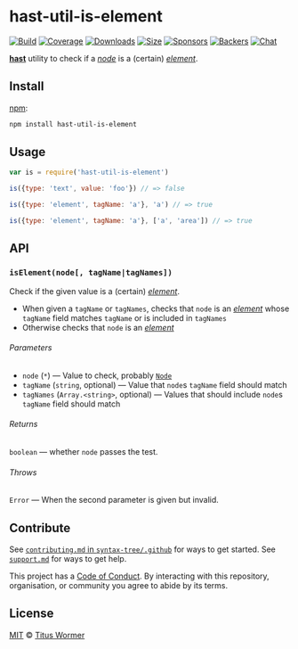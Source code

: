 # hast-util-is-element

[![Build][build-badge]][build]
[![Coverage][coverage-badge]][coverage]
[![Downloads][downloads-badge]][downloads]
[![Size][size-badge]][size]
[![Sponsors][sponsors-badge]][collective]
[![Backers][backers-badge]][collective]
[![Chat][chat-badge]][chat]

[**hast**][hast] utility to check if a [*node*][node] is a (certain)
[*element*][element].

## Install

[npm][]:

```sh
npm install hast-util-is-element
```

## Usage

```js
var is = require('hast-util-is-element')

is({type: 'text', value: 'foo'}) // => false

is({type: 'element', tagName: 'a'}, 'a') // => true

is({type: 'element', tagName: 'a'}, ['a', 'area']) // => true
```

## API

### `isElement(node[, tagName|tagNames])`

Check if the given value is a (certain) [*element*][element].

*   When given a `tagName` or `tagNames`, checks that `node` is an
    [*element*][element] whose `tagName` field matches `tagName` or is included
    in `tagNames`
*   Otherwise checks that `node` is an [*element*][element]

###### Parameters

*   `node` (`*`) — Value to check, probably [`Node`][node]
*   `tagName` (`string`, optional) — Value that `node`s `tagName` field should
    match
*   `tagNames` (`Array.<string>`, optional) — Values that should include `node`s
    `tagName` field should match

###### Returns

`boolean` — whether `node` passes the test.

###### Throws

`Error` — When the second parameter is given but invalid.

## Contribute

See [`contributing.md` in `syntax-tree/.github`][contributing] for ways to get
started.
See [`support.md`][support] for ways to get help.

This project has a [Code of Conduct][coc].
By interacting with this repository, organisation, or community you agree to
abide by its terms.

## License

[MIT][license] © [Titus Wormer][author]

<!-- Definition -->

[build-badge]: https://img.shields.io/travis/syntax-tree/hast-util-is-element.svg

[build]: https://travis-ci.org/syntax-tree/hast-util-is-element

[coverage-badge]: https://img.shields.io/codecov/c/github/syntax-tree/hast-util-is-element.svg

[coverage]: https://codecov.io/github/syntax-tree/hast-util-is-element

[downloads-badge]: https://img.shields.io/npm/dm/hast-util-is-element.svg

[downloads]: https://www.npmjs.com/package/hast-util-is-element

[size-badge]: https://img.shields.io/bundlephobia/minzip/hast-util-is-element.svg

[size]: https://bundlephobia.com/result?p=hast-util-is-element

[sponsors-badge]: https://opencollective.com/unified/sponsors/badge.svg

[backers-badge]: https://opencollective.com/unified/backers/badge.svg

[collective]: https://opencollective.com/unified

[chat-badge]: https://img.shields.io/badge/join%20the%20community-on%20spectrum-7b16ff.svg

[chat]: https://spectrum.chat/unified/syntax-tree

[npm]: https://docs.npmjs.com/cli/install

[license]: license

[author]: https://wooorm.com

[contributing]: https://github.com/syntax-tree/.github/blob/master/contributing.md

[support]: https://github.com/syntax-tree/.github/blob/master/support.md

[coc]: https://github.com/syntax-tree/.github/blob/master/code-of-conduct.md

[hast]: https://github.com/syntax-tree/hast

[node]: https://github.com/syntax-tree/unist#node

[element]: https://github.com/syntax-tree/hast#element
